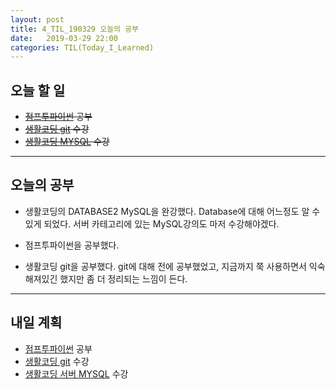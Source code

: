 ```yaml
---
layout: post
title: 4_TIL_190329 오늘의 공부
date:   2019-03-29 22:00
categories: TIL(Today_I_Learned)
---
```


## 오늘 할 일
- ~~[점프투파이썬](https://wikidocs.net/book/1) 공부~~
- ~~[생활코딩 git](https://opentutorials.org/course/2708) 수강~~
- ~~[생활코딩 MYSQL](https://opentutorials.org/course/3161) 수강~~


---

## 오늘의 공부

- 생활코딩의 DATABASE2 MySQL을 완강했다.
  Database에 대해 어느정도 알 수 있게 되었다. 서버 카테고리에 있는 MySQL강의도 마저 수강해야겠다.

- 점프투파이썬을 공부했다.

- 생활코딩 git을 공부했다. git에 대해 전에 공부했었고, 지금까지 쭉 사용하면서 익숙해져있긴 했지만 좀 더 정리되는 느낌이 든다.
---

## 내일 계획

- [점프투파이썬](https://wikidocs.net/book/1) 공부
- [생활코딩 git](https://opentutorials.org/course/2708) 수강
- [생활코딩 서버 MYSQL](https://opentutorials.org/course/3161) 수강
